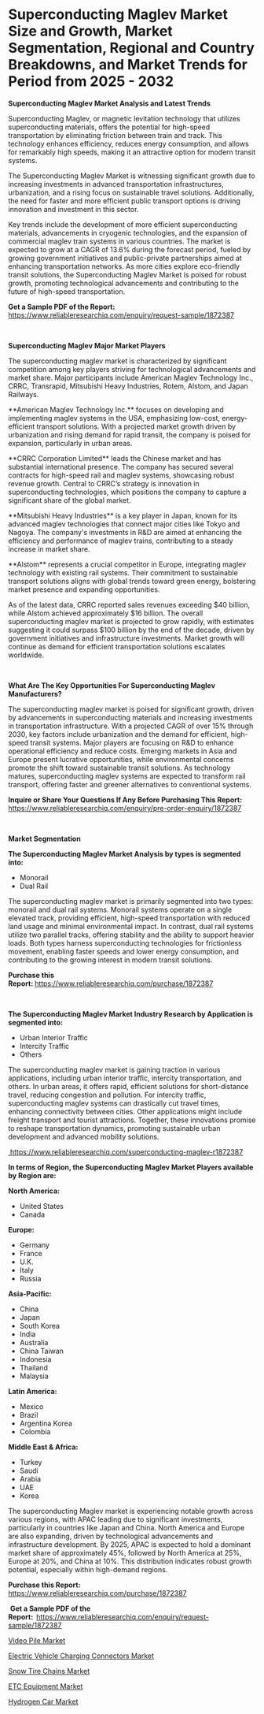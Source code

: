 <p><h1>Superconducting Maglev Market Size and Growth, Market Segmentation, Regional and Country Breakdowns, and Market Trends for Period from 2025 -  2032</h1></p><p><strong>Superconducting Maglev Market Analysis and Latest Trends</strong></p>
<p><p>Superconducting Maglev, or magnetic levitation technology that utilizes superconducting materials, offers the potential for high-speed transportation by eliminating friction between train and track. This technology enhances efficiency, reduces energy consumption, and allows for remarkably high speeds, making it an attractive option for modern transit systems.</p><p>The Superconducting Maglev Market is witnessing significant growth due to increasing investments in advanced transportation infrastructures, urbanization, and a rising focus on sustainable travel solutions. Additionally, the need for faster and more efficient public transport options is driving innovation and investment in this sector. </p><p>Key trends include the development of more efficient superconducting materials, advancements in cryogenic technologies, and the expansion of commercial maglev train systems in various countries. The market is expected to grow at a CAGR of 13.6% during the forecast period, fueled by growing government initiatives and public-private partnerships aimed at enhancing transportation networks. As more cities explore eco-friendly transit solutions, the Superconducting Maglev Market is poised for robust growth, promoting technological advancements and contributing to the future of high-speed transportation.</p></p>
<p><strong>Get a Sample PDF of the Report:&nbsp;</strong> <a href="https://www.reliableresearchiq.com/enquiry/request-sample/1872387?utm_campaign=1896&utm_medium=2&utm_source=Github&utm_content=ia&utm_term=30032025&utm_id=superconducting-maglev">https://www.reliableresearchiq.com/enquiry/request-sample/1872387</a></p>
<p>&nbsp;</p>
<p><strong>Superconducting Maglev Major Market Players</strong></p>
<p><p>The superconducting maglev market is characterized by significant competition among key players striving for technological advancements and market share. Major participants include American Maglev Technology Inc., CRRC, Transrapid, Mitsubishi Heavy Industries, Rotem, Alstom, and Japan Railways.</p><p>**American Maglev Technology Inc.** focuses on developing and implementing maglev systems in the USA, emphasizing low-cost, energy-efficient transport solutions. With a projected market growth driven by urbanization and rising demand for rapid transit, the company is poised for expansion, particularly in urban areas.</p><p>**CRRC Corporation Limited** leads the Chinese market and has substantial international presence. The company has secured several contracts for high-speed rail and maglev systems, showcasing robust revenue growth. Central to CRRC’s strategy is innovation in superconducting technologies, which positions the company to capture a significant share of the global market.</p><p>**Mitsubishi Heavy Industries** is a key player in Japan, known for its advanced maglev technologies that connect major cities like Tokyo and Nagoya. The company's investments in R&D are aimed at enhancing the efficiency and performance of maglev trains, contributing to a steady increase in market share.</p><p>**Alstom** represents a crucial competitor in Europe, integrating maglev technology with existing rail systems. Their commitment to sustainable transport solutions aligns with global trends toward green energy, bolstering market presence and expanding opportunities.</p><p>As of the latest data, CRRC reported sales revenues exceeding $40 billion, while Alstom achieved approximately $16 billion. The overall superconducting maglev market is projected to grow rapidly, with estimates suggesting it could surpass $100 billion by the end of the decade, driven by government initiatives and infrastructure investments. Market growth will continue as demand for efficient transportation solutions escalates worldwide.</p></p>
<p>&nbsp;</p>
<p><strong>What Are The Key Opportunities For Superconducting Maglev Manufacturers?</strong></p>
<p><p>The superconducting maglev market is poised for significant growth, driven by advancements in superconducting materials and increasing investments in transportation infrastructure. With a projected CAGR of over 15% through 2030, key factors include urbanization and the demand for efficient, high-speed transit systems. Major players are focusing on R&D to enhance operational efficiency and reduce costs. Emerging markets in Asia and Europe present lucrative opportunities, while environmental concerns promote the shift toward sustainable transit solutions. As technology matures, superconducting maglev systems are expected to transform rail transport, offering faster and greener alternatives to conventional systems.</p></p>
<p><strong>Inquire or Share Your Questions If Any Before Purchasing This Report:</strong> <a href="https://www.reliableresearchiq.com/enquiry/pre-order-enquiry/1872387?utm_campaign=1896&utm_medium=2&utm_source=Github&utm_content=ia&utm_term=30032025&utm_id=superconducting-maglev">https://www.reliableresearchiq.com/enquiry/pre-order-enquiry/1872387</a></p>
<p>&nbsp;</p>
<p><strong>Market Segmentation</strong></p>
<p><strong>The Superconducting Maglev Market Analysis by types is segmented into:</strong></p>
<p><ul><li>Monorail</li><li>Dual Rail</li></ul></p>
<p><p>The superconducting maglev market is primarily segmented into two types: monorail and dual rail systems. Monorail systems operate on a single elevated track, providing efficient, high-speed transportation with reduced land usage and minimal environmental impact. In contrast, dual rail systems utilize two parallel tracks, offering stability and the ability to support heavier loads. Both types harness superconducting technologies for frictionless movement, enabling faster speeds and lower energy consumption, and contributing to the growing interest in modern transit solutions.</p></p>
<p><strong>Purchase this Report:&nbsp;</strong><a href="https://www.reliableresearchiq.com/purchase/1872387?utm_campaign=1896&utm_medium=2&utm_source=Github&utm_content=ia&utm_term=30032025&utm_id=superconducting-maglev">https://www.reliableresearchiq.com/purchase/1872387</a></p>
<p>&nbsp;</p>
<p><strong>The Superconducting Maglev Market Industry Research by Application is segmented into:</strong></p>
<p><ul><li>Urban Interior Traffic</li><li>Intercity Traffic</li><li>Others</li></ul></p>
<p><p>The superconducting maglev market is gaining traction in various applications, including urban interior traffic, intercity transportation, and others. In urban areas, it offers rapid, efficient solutions for short-distance travel, reducing congestion and pollution. For intercity traffic, superconducting maglev systems can drastically cut travel times, enhancing connectivity between cities. Other applications might include freight transport and tourist attractions. Together, these innovations promise to reshape transportation dynamics, promoting sustainable urban development and advanced mobility solutions.</p></p>
<p><a href="https://www.reliableresearchiq.com/superconducting-maglev-r1872387?utm_campaign=1896&utm_medium=2&utm_source=Github&utm_content=ia&utm_term=30032025&utm_id=superconducting-maglev">&nbsp;https://www.reliableresearchiq.com/superconducting-maglev-r1872387</a></p>
<p><strong>In terms of Region, the Superconducting Maglev Market Players available by Region are:</strong></p>
<p>
    <p> <strong> North America: </strong>
        <ul>
            <li>United States</li>
            <li>Canada</li>
        </ul>
        </p> 
    <p> <strong> Europe: </strong>
        <ul>
            <li>Germany</li>
            <li>France</li>
            <li>U.K.</li>
            <li>Italy</li>
            <li>Russia</li>
        </ul>
        </p> 
    <p> <strong> Asia-Pacific: </strong>
        <ul>
            <li>China</li>
            <li>Japan</li>
            <li>South Korea</li>
            <li>India</li>
            <li>Australia</li>
            <li>China Taiwan</li>
            <li>Indonesia</li>
            <li>Thailand</li>
            <li>Malaysia</li>
        </ul>
        </p> 
    <p> <strong> Latin America: </strong>
        <ul>
            <li>Mexico</li>
            <li>Brazil</li>
            <li>Argentina Korea</li>
            <li>Colombia</li>
        </ul>
        </p> 
    <p> <strong> Middle East & Africa: </strong>
        <ul>
            <li>Turkey</li>
            <li>Saudi</li>
            <li>Arabia</li>
            <li>UAE</li>
            <li>Korea</li>
        </ul>
    </p>
    </p>
<p><p>The superconducting Maglev market is experiencing notable growth across various regions, with APAC leading due to significant investments, particularly in countries like Japan and China. North America and Europe are also expanding, driven by technological advancements and infrastructure development. By 2025, APAC is expected to hold a dominant market share of approximately 45%, followed by North America at 25%, Europe at 20%, and China at 10%. This distribution indicates robust growth potential, especially within high-demand regions.</p></p>
<p><strong>Purchase this Report: </strong><a href="https://www.reliableresearchiq.com/purchase/1872387?utm_campaign=1896&utm_medium=2&utm_source=Github&utm_content=ia&utm_term=30032025&utm_id=superconducting-maglev">https://www.reliableresearchiq.com/purchase/1872387</a></p>
<p>&nbsp;<strong>Get a Sample PDF of the Report:&nbsp;&nbsp;</strong><a href="https://www.reliableresearchiq.com/enquiry/request-sample/1872387?utm_campaign=1896&utm_medium=2&utm_source=Github&utm_content=ia&utm_term=30032025&utm_id=superconducting-maglev">https://www.reliableresearchiq.com/enquiry/request-sample/1872387</a></p>
<p><strong></strong></p>
<p><p><a href="https://github.com/kuziaaring40/Market-Research-Report-List-1/blob/main/video-pile-market.md?utm_campaign=1896&utm_medium=2&utm_source=Github&utm_content=ia&utm_term=30032025&utm_id=superconducting-maglev">Video Pile Market</a></p><p><a href="https://github.com/hoganemken50/Market-Research-Report-List-1/blob/main/electric-vehicle-charging-connectors-market.md?utm_campaign=1896&utm_medium=2&utm_source=Github&utm_content=ia&utm_term=30032025&utm_id=superconducting-maglev">Electric Vehicle Charging Connectors Market</a></p><p><a href="https://github.com/ujanoandryvw/Market-Research-Report-List-1/blob/main/snow-tire-chains-market.md?utm_campaign=1896&utm_medium=2&utm_source=Github&utm_content=ia&utm_term=30032025&utm_id=superconducting-maglev">Snow Tire Chains Market</a></p><p><a href="https://github.com/bauzolesco/Market-Research-Report-List-1/blob/main/etc-equipment-market.md?utm_campaign=1896&utm_medium=2&utm_source=Github&utm_content=ia&utm_term=30032025&utm_id=superconducting-maglev">ETC Equipment Market</a></p><p><a href="https://github.com/alablisepah/Market-Research-Report-List-1/blob/main/hydrogen-car-market.md?utm_campaign=1896&utm_medium=2&utm_source=Github&utm_content=ia&utm_term=30032025&utm_id=superconducting-maglev">Hydrogen Car Market</a></p></p>